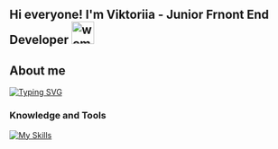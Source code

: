 ## Hi everyone! I'm Viktoriia - Junior Frnont End Developer <img src="https://em-content.zobj.net/source/telegram/386/woman-technologist_1f469-200d-1f4bb.webp" alt="woman-technologist" width="40" height="40" />

## About me

[![Typing SVG](https://readme-typing-svg.demolab.com?font=Fira+Code&pause=1000&color=B18AF7&vCenter=true&random=false&width=600&lines=I+am+open+for+new+job+opportunities;I'm+from+Ukraine%2C+Lviv;Now+reside+in+Cassino;I+use+Javascript+for+my+projects)](https://git.io/typing-svg)

### Knowledge and Tools

[![My Skills](https://skillicons.dev/icons?i=cpp,css,html,sass,js,react,redux,express,nodejs,mongodb,postman,figma,github,vscode,&theme=dark&perline=10)](https://skillicons.dev)
